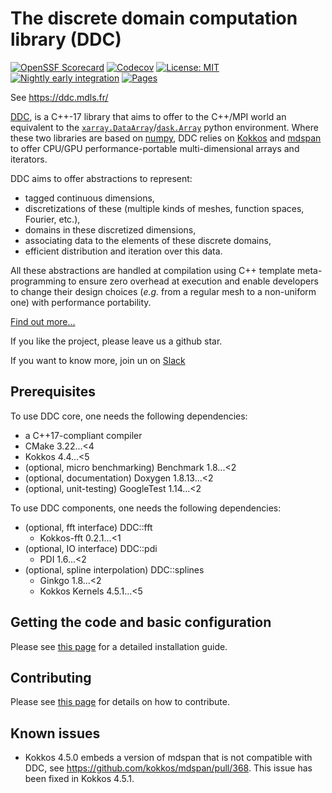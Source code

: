 <!--
Copyright (C) The DDC development team, see COPYRIGHT.md file

SPDX-License-Identifier: MIT
-->

# The discrete domain computation library (DDC)

[![OpenSSF Scorecard](https://api.scorecard.dev/projects/github.com/CExA-project/ddc/badge)](https://scorecard.dev/viewer/?uri=github.com/CExA-project/ddc)
[![Codecov](https://codecov.io/gh/CExA-project/ddc/graph/badge.svg?token=4CZS4MNERP)](https://codecov.io/gh/CExA-project/ddc)
[![License: MIT](https://img.shields.io/badge/License-MIT-yellow.svg)](https://opensource.org/licenses/MIT)
[![Nightly early integration](https://github.com/CExA-project/ddc/actions/workflows/early_integration.yaml/badge.svg?event=schedule)](https://github.com/CExA-project/ddc/actions/workflows/early_integration.yaml)
[![Pages](https://github.com/CExA-project/ddc/actions/workflows/pages.yaml/badge.svg)](https://github.com/CExA-project/ddc/actions/workflows/pages.yaml)

See <https://ddc.mdls.fr/>

[DDC](https://ddc.mdls.fr/), is a C++-17 library that aims to offer to the C++/MPI world an equivalent to the [`xarray.DataArray`](https://docs.xarray.dev/en/stable/generated/xarray.DataArray.html)/[`dask.Array`](https://docs.dask.org/en/stable/array.html) python environment.
Where these two libraries are based on [numpy](https://numpy.org/), DDC relies on [Kokkos](https://github.com/kokkos/kokkos) and [mdspan](https://www.open-std.org/jtc1/sc22/wg21/docs/papers/2020/p0009r10.html) to offer CPU/GPU performance-portable multi-dimensional arrays and iterators.

DDC aims to offer abstractions to represent:

* tagged continuous dimensions,
* discretizations of these (multiple kinds of meshes, function spaces, Fourier, etc.),
* domains in these discretized dimensions,
* associating data to the elements of these discrete domains,
* efficient distribution and iteration over this data.

All these abstractions are handled at compilation using C++ template meta-programming to ensure zero overhead at execution and enable developers to change their design choices (*e.g.* from a regular mesh to a non-uniform one) with performance portability.

[Find out more...](https://ddc.mdls.fr/)

If you like the project, please leave us a github star.

If you want to know more, join un on [Slack](https://ddc-lib.slack.com/join/shared_invite/zt-33v61oiip-UHnWCavFC0cmff5a94HYwQ)

## Prerequisites

To use DDC core, one needs the following dependencies:

* a C++17-compliant compiler
* CMake 3.22...<4
* Kokkos 4.4...<5
* (optional, micro benchmarking) Benchmark 1.8...<2
* (optional, documentation) Doxygen 1.8.13...<2
* (optional, unit-testing) GoogleTest 1.14...<2

To use DDC components, one needs the following dependencies:

* (optional, fft interface) DDC::fft
  * Kokkos-fft 0.2.1...<1
* (optional, IO interface) DDC::pdi
  * PDI 1.6...<2
* (optional, spline interpolation) DDC::splines
  * Ginkgo 1.8...<2
  * Kokkos Kernels 4.5.1...<5

## Getting the code and basic configuration

Please see [this page](installation.md) for a detailed installation guide.

## Contributing

Please see [this page](CONTRIBUTING.md) for details on how to contribute.

## Known issues

* Kokkos 4.5.0 embeds a version of mdspan that is not compatible with DDC, see <https://github.com/kokkos/mdspan/pull/368>. This issue has been fixed in Kokkos 4.5.1.
